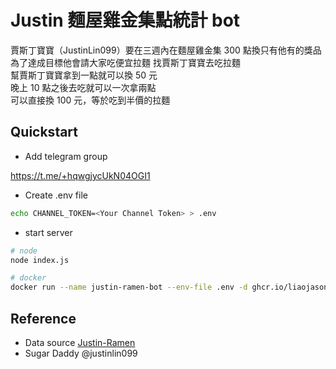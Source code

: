 # Justin 麵屋雞金集點統計 bot

賈斯丁寶寶（JustinLin099）要在三週內在麵屋雞金集 300 點換只有他有的獎品  
為了達成目標他會請大家吃便宜拉麵
找賈斯丁寶寶去吃拉麵  
幫賈斯丁寶寶拿到一點就可以換 50 元  
晚上 10 點之後去吃就可以一次拿兩點  
可以直接換 100 元，等於吃到半價的拉麵

## Quickstart

- Add telegram group

https://t.me/+hqwgjycUkN04OGI1

- Create .env file

```sh
echo CHANNEL_TOKEN=<Your Channel Token> > .env
```

- start server

```sh
# node
node index.js

# docker
docker run --name justin-ramen-bot --env-file .env -d ghcr.io/liaojason2/justin-ramen-bot:1.1.2
```

## Reference

- Data source [Justin-Ramen](https://github.com/gnehs/Justin-Ramen)
- Sugar Daddy @justinlin099
